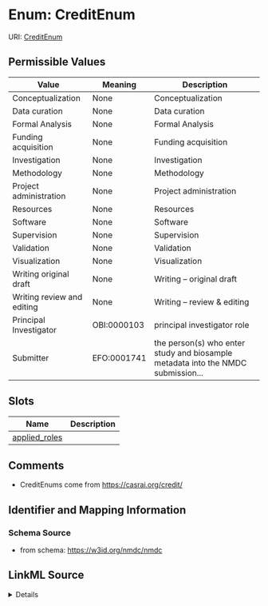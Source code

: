 # Enum: CreditEnum



URI: [CreditEnum](CreditEnum.md)

## Permissible Values

| Value | Meaning | Description |
| --- | --- | --- |
| Conceptualization | None | Conceptualization |
| Data curation | None | Data curation |
| Formal Analysis | None | Formal Analysis |
| Funding acquisition | None | Funding acquisition |
| Investigation | None | Investigation |
| Methodology | None | Methodology |
| Project administration | None | Project administration |
| Resources | None | Resources |
| Software | None | Software |
| Supervision | None | Supervision |
| Validation | None | Validation |
| Visualization | None | Visualization |
| Writing original draft | None | Writing – original draft |
| Writing review and editing | None | Writing – review & editing |
| Principal Investigator | OBI:0000103 | principal investigator role |
| Submitter | EFO:0001741 | the person(s) who enter study and biosample metadata into the NMDC submission... |




## Slots

| Name | Description |
| ---  | --- |
| [applied_roles](applied_roles.md) |  |






## Comments

* CreditEnums come from https://casrai.org/credit/

## Identifier and Mapping Information







### Schema Source


* from schema: https://w3id.org/nmdc/nmdc




## LinkML Source

<details>
```yaml
name: CreditEnum
comments:
- CreditEnums come from https://casrai.org/credit/
from_schema: https://w3id.org/nmdc/nmdc
rank: 1000
permissible_values:
  Conceptualization:
    text: Conceptualization
    description: Conceptualization
  Data curation:
    text: Data curation
    description: Data curation
  Formal Analysis:
    text: Formal Analysis
    description: Formal Analysis
  Funding acquisition:
    text: Funding acquisition
    description: Funding acquisition
  Investigation:
    text: Investigation
    description: Investigation
  Methodology:
    text: Methodology
    description: Methodology
  Project administration:
    text: Project administration
    description: Project administration
  Resources:
    text: Resources
    description: Resources
  Software:
    text: Software
    description: Software
  Supervision:
    text: Supervision
    description: Supervision
  Validation:
    text: Validation
    description: Validation
  Visualization:
    text: Visualization
    description: Visualization
  Writing original draft:
    text: Writing original draft
    description: Writing – original draft
  Writing review and editing:
    text: Writing review and editing
    description: Writing – review & editing
  Principal Investigator:
    text: Principal Investigator
    description: principal investigator role
    meaning: OBI:0000103
  Submitter:
    text: Submitter
    description: the person(s) who enter study and biosample metadata into the NMDC
      submission portal
    meaning: EFO:0001741

```
</details>